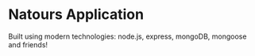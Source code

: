# Natours Application

Built using modern technologies: node.js, express, mongoDB, mongoose and friends!
